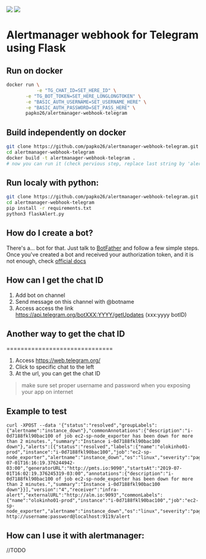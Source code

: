 ![](https://img.shields.io/docker/pulls/papko26/alertmanager-webhook-telegram.svg)
![](https://img.shields.io/docker/cloud/build/papko26/alertmanager-webhook-telegram.svg)
# Alertmanager webhook for Telegram using Flask

## Run on docker

```bash
docker run \
           -e "TG_CHAT_ID=SET_HERE_ID" \
	   -e "TG_BOT_TOKEN=SET_HERE_LONGLONGTOKEN" \
	   -e "BASIC_AUTH_USERNAME=SET_USERNAME_HERE" \
	   -e "BASIC_AUTH_PASSWORD=SET_PASS_HERE" \
	   papko26/alertmanager-webhook-telegram 
```


## Build independently on docker

```bash
git clone https://github.com/papko26/alertmanager-webhook-telegram.git
cd alertmanager-webhook-telegram
docker build -t alertmanager-webhook-telegram .
# now you can run it (check pervious step, replace last string by 'alertmanager-webhook-telegram' )
```

## Run localy with python:
```bash
git clone https://github.com/papko26/alertmanager-webhook-telegram.git
cd alertmanager-webhook-telegram
pip install -r requirements.txt
python3 flaskAlert.py

```

## How do I create a bot?

There's a… bot for that. Just talk to [BotFather](https://t.me/botfather) and follow a few simple steps. Once you've created a bot and received your authorization token, and it is not enough, check [official docs](https://core.telegram.org/bots)


## How can I get the chat ID
1) Add bot on channel
2) Send message on this channel with @botname
3) Access access the link https://api.telegram.org/botXXX:YYYY/getUpdates (xxx:yyyy botID)


## Another way to get the chat ID
==============================
1) Access https://web.telegram.org/
2) Click to specific chat to the left
3) At the url, you can get the chat ID

> make sure set proper username and password when you exposing your app on internet

## Example to test
	curl -XPOST --data '{"status":"resolved","groupLabels":{"alertname":"instance_down"},"commonAnnotations":{"description":"i-0d7188fkl90bac100 of job ec2-sp-node_exporter has been down for more than 2 minutes.","summary":"Instance i-0d7188fkl90bac100 down"},"alerts":[{"status":"resolved","labels":{"name":"olokinho01-prod","instance":"i-0d7188fkl90bac100","job":"ec2-sp-node_exporter","alertname":"instance_down","os":"linux","severity":"page"},"endsAt":"2019-07-01T16:16:19.376244942-03:00","generatorURL":"http://pmts.io:9090","startsAt":"2019-07-01T16:02:19.376245319-03:00","annotations":{"description":"i-0d7188fkl90bac100 of job ec2-sp-node_exporter has been down for more than 2 minutes.","summary":"Instance i-0d7188fkl90bac100 down"}}],"version":"4","receiver":"infra-alert","externalURL":"http://alm.io:9093","commonLabels":{"name":"olokinho01-prod","instance":"i-0d7188fkl90bac100","job":"ec2-sp-node_exporter","alertname":"instance_down","os":"linux","severity":"page"}}' http://username:password@localhost:9119/alert
	
## How can I use it with alertmanager:
//TODO

